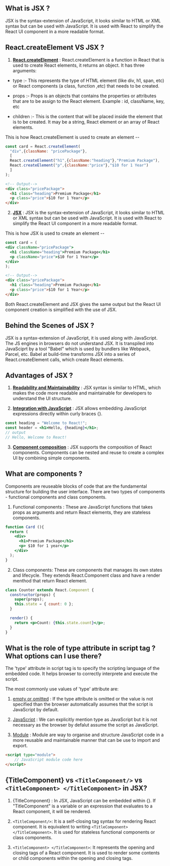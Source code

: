 ## What is JSX ?

JSX is the syntax-extension of JavaScript, it looks similar to HTML or XML syntax but can be used with JavaScript. It is used with React to simplify the React UI component in a more readable format.

## React.createElement VS JSX ?

1. <b><u>React.createElement</u></b> : React.createElement is a function in React that is used to create React elements, it returns an object. It has three arguments:
  - type :- This represents the type of HTML element (like div, h1, span, etc) or React components (a class, function ,etc) that needs to be created.

  - props :- Props is an objects that contains the properties or attributes that are to be assign to the React element.
  Example : id, className, key, etc

  - children :- This is the content that will be placed inside the element that is to be created. It may be a string, React element or an array of React elements.

This is how React.createElement is used to create an element --

```javaScript
const card = React.createElement(
  "div",{className: "pricePackage"},
  [
  React.createElement("h1",{className:"heading"},"Premium Package"),
  React.createElement("p",{className:"price"},"$10 for 1 Year")
  ]
);
```
```html
<!-- Output-->
<div class="pricePackage">
  <h1 class="heading">Premium Package</h1>
  <p class="price">$10 for 1 Year</p>
</div>
```

2. <b><u>JSX</u></b> : JSX is the syntax-extension of JavaScript, it looks similar to HTML or XML syntax but can be used with JavaScript. It is used with React to simplify the React UI component in a more readable format.

This is how JSX is used to create an element --

```jsx
const card = (
<div className="pricePackage">
  <h1 className="heading">Premium Package</h1>
  <p className="price">$10 for 1 Year</p>
</div>
);
```
```html
<!-- Output-->
<div class="pricePackage">
  <h1 class="heading">Premium Package</h1>
  <p class="price">$10 for 1 Year</p>
</div>
```


Both React.createElement and JSX gives the same output but the React UI component creation is simplified with the use of JSX.

## Behind the Scenes of JSX ?

JSX is a syntax-extension of JavaScript, it is used along with JavaScript. The JS engines in browsers do not understand JSX. It is transpiled into JavaSciprt by a tool "Babel" which is used by bundlers like Webpack, Parcel, etc. Babel at build-time transforms JSX into a series of React.createElement calls, which create React elements.

## Advantages of JSX ?

1. <b><u>Readability and Maintainability</u></b> : JSX syntax is similar to HTML, which makes the code more readable and maintainable for developers to understand the UI structure.

2. <b><u>Integration with JavaScript</u></b> : JSX allows embedding JavaScript expressions directly within curly braces {}.

```jsx
const heading = "Welcome to React!";
const header = <h1>Hello, {heading}</h1>;
// output
// Hello, Welcome to React!
```

3. <b><u>Component composition</u></b> : JSX supports the composition of React components. Components can be nested and reuse to create a complex UI by combining simple components.

## What are components ?

Components are reuseable blocks of code that are the fundamental structure for building the user interface. There are two types of components - functional components and class components.

1. Functional components : These are JavaScript functions that takes props as arguments and return React elements, they are stateless components.

```jsx
function Card (){
  return (
    <div>
      <h1>Premium Package</h1>
      <p> $10 for 1 year</p>
    </div>
  );
}
```

2. Class components: These are components that manages its own states and lifecycle. They extends React.Component class and have a render menthod that return React element.

```jsx
class Counter extends React.Component {
  constructor(props) {
    super(props);
    this.state = { count: 0 };
  }

  render() {
    return <p>Count: {this.state.count}</p>;
  }
}
```

## What is the role of type attribute in script tag ? What options can I use there?

The 'type' attribute in script tag is to specify the scripting language of the embedded code. It helps browser to correctly interprete and execute the script.

The most commonly use values of 'type' attribute are:

1. <u>empty or omitted</u> : If the type attribute is omitted or the value is not specified than the browser automatically assumes that the script is JavaScript by default.

2. <u>JavaScript</u> : We can explicitly mention type as JavaScript but it is not necessary as the browser by defalut assume the script as JavaScript.

3. <u>Module</u> : Module are way to organise and structure JavaScript code in a more reusable and maintainable manner that can be use to import and export. 

``` html
<script type="module">
    // JavaScript module code here
</script>
```

## {TitleComponent} vs `<TitleComponent/>` vs  `<TitleComponent> </TitleComponent>` in JSX?

1. {TitleComponent} : In JSX, JavaScript can be embedded within {}. If "TitleComponent" is a variable or an expression that evaluates to a React component, it will be rendered.

2. `<TitleComponent/>`: It is a self-closing tag syntax for rendering React component. It is equivalent to writing `<TitleComponent> </TitleComponent>`. It is used for stateless functional components or class components.

3. `<TitleComponent> </TitleComponent>`: It represents the opening and closing tags of a React component. It is used to render some contents or child components within the opening and closing tags.